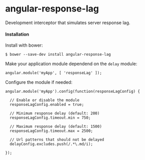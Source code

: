 angular-response-lag
=============

Development interceptor that simulates server response lag.

#### Installation

Install with bower:

```
$ bower --save-dev install angular-response-lag
```

Make your application module dependend on the `delay` module:

```
angular.module('myApp', [ 'responseLag' ]);
```

Configure the module if needed:

```
angular.module('myApp').config(function(responseLagConfig) {

  // Enable or disable the module
  responseLagConfig.enabled = true; 
  
  // Minimum response delay (default: 200)
  responseLagConfig.timeout.min = 750;
  
  // Maximum response delay (default: 1500)
  responseLagConfig.timeout.max = 2500;
  
  // Url patterns that should not be delayed
  delayConfig.excludes.push(/.*\.md/i);
  
});
```

